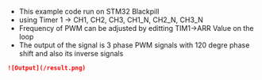 - This example code run on STM32 Blackpill
- using Timer 1 -> CH1, CH2, CH3, CH1_N, CH2_N, CH3_N
- Frequency of PWM can be adjusted by editting TIM1->ARR Value on the loop
- The output of the signal is 3 phase PWM signals with 120 degre phase shift and also its inverse signals

```markdown
![Output](/result.png)

   
